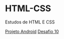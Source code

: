 # HTML-CSS
 Estudos de HTML E CSS

<a href="desafio 9/index.html">Projeto Android</a>
 <a href="desafio10/index.html"> Desafio 10 </a>